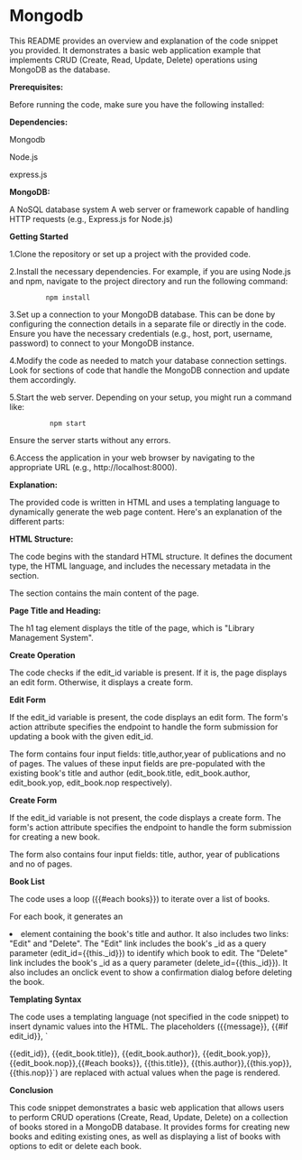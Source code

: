 # Mongodb
This README provides an overview and explanation of the code snippet you provided. It demonstrates a basic web application example that implements CRUD (Create, Read, Update, Delete) operations using MongoDB as the database.

**Prerequisites:**

Before running the code, make sure you have the following installed:

**Dependencies:**

 Mongodb
 
 Node.js
 
 express.js

**MongoDB:** 

A NoSQL database system
A web server or framework capable of handling HTTP requests (e.g., Express.js for Node.js)

**Getting Started**

1.Clone the repository or set up a project with the provided code.

2.Install the necessary dependencies. For example, if you are using Node.js and npm, navigate to the project directory and run the following command:

             npm install
3.Set up a connection to your MongoDB database. This can be done by configuring the connection details in a separate file or directly in the code. Ensure you have the necessary credentials (e.g., host, port, username, password) to connect to your MongoDB instance.

4.Modify the code as needed to match your database connection settings. Look for sections of code that handle the MongoDB connection and update them accordingly.

5.Start the web server. Depending on your setup, you might run a command like:

              npm start
Ensure the server starts without any errors.

6.Access the application in your web browser by navigating to the appropriate URL (e.g., http://localhost:8000).

**Explanation:**

The provided code is written in HTML and uses a templating language to dynamically generate the web page content. Here's an explanation of the different parts:

**HTML Structure:**

The code begins with the standard HTML structure. It defines the document type, the HTML language, and includes the necessary metadata in the <head> section.

The <body> section contains the main content of the page.

**Page Title and Heading:**
  
  The h1 tag element displays the title of the page, which is "Library Management System".
  
**Create Operation**
  
The code checks if the edit_id variable is present. If it is, the page displays an edit form. Otherwise, it displays a create form.

**Edit Form**
  
If the edit_id variable is present, the code displays an edit form. The form's action attribute specifies the endpoint to handle the form submission for updating a book with the given edit_id.

The form contains four input fields: title,author,year of publications and no of pages. The values of these input fields are pre-populated with the existing book's title and author (edit_book.title, edit_book.author, edit_book.yop, edit_book.nop respectively).

**Create Form**
  
If the edit_id variable is not present, the code displays a create form. The form's action attribute specifies the endpoint to handle the form submission for creating a new book.

The form also contains four input fields: title, author, year of publications and no of pages.

**Book List**
  
The code uses a loop ({{#each books}}) to iterate over a list of books.

For each book, it generates an <li> element containing the book's title and author. It also includes two links: "Edit" and "Delete". The "Edit" link includes the book's _id as a query parameter (edit_id={{this._id}}) to identify which book to edit. The "Delete" link includes the book's _id as a query parameter (delete_id={{this._id}}). It also includes an onclick event to show a confirmation dialog before deleting the book.

**Templating Syntax**
  
The code uses a templating language (not specified in the code snippet) to insert dynamic values into the HTML. The placeholders ({{message}}, {{#if edit_id}}, `

{{edit_id}}, {{edit_book.title}}, {{edit_book.author}}, {{edit_book.yop}},{{edit_book.nop}},{{#each books}}, {{this.title}}, {{this.author}},{{this.yop}},{{this.nop}}`) are replaced with actual values when the page is rendered.


**Conclusion**
  
This code snippet demonstrates a basic web application that allows users to perform CRUD operations (Create, Read, Update, Delete) on a collection of books stored in a MongoDB database. It provides forms for creating new books and editing existing ones, as well as displaying a list of books with options to edit or delete each book.
  
